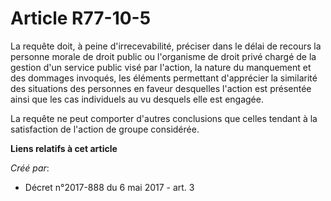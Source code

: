 # Article R77-10-5

La requête doit, à peine d'irrecevabilité, préciser dans le délai de recours la personne morale de droit public ou
l'organisme de droit privé chargé de la gestion d'un service public visé par l'action, la nature du manquement et des
dommages invoqués, les éléments permettant d'apprécier la similarité des situations des personnes en faveur desquelles
l'action est présentée ainsi que les cas individuels au vu desquels elle est engagée.

La requête ne peut comporter d'autres conclusions que celles tendant à la satisfaction de l'action de groupe considérée.

**Liens relatifs à cet article**

_Créé par_:

  - Décret n°2017-888 du 6 mai 2017 - art. 3
